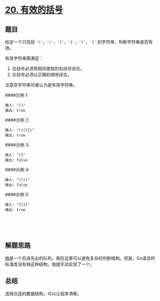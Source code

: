 # [20. 有效的括号](https://leetcode-cn.com/problems/valid-parentheses/)

## 题目

给定一个只包括 `'('`，`')'`，`'{'`，`'}'`，`'['`，`']'` 的字符串，判断字符串是否有效。

有效字符串需满足：

1. 左括号必须用相同类型的右括号闭合。
1. 左括号必须以正确的顺序闭合。

注意空字符串可被认为是有效字符串。

####示例 1:

    输入: "()"
    输出: true
####示例 2:

    输入: "()[]{}"
    输出: true
####示例 3:

    输入: "(]"
    输出: false
####示例 4:

    输入: "([)]"
    输出: false
####示例 5:

    输入: "{[]}"
    输出: true

<br>
<br>
<br>

## 解题思路

[栈](https://zh.wikipedia.org/wiki/%E5%A0%86%E6%A0%88)是一个后进先出的队列，用在这里可以避免复杂的判断结构。但是，Go语言的标准库没有栈这种结构，我就手动实现了一个。

## 总结

选用合适的数据结构，可以让程序清晰。